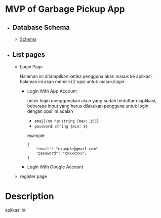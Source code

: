# MVP of Garbage Pickup App

- ## Database Schema
    - [Schema](https://dbdiagram.io/embed/649fab0202bd1c4a5e55430f)

- ## List pages
    - Login Page

        Halaman ini ditampilkan ketika pengguna akan masuk ke aplikasi, halaman ini akan memiliki 2 opsi untuk masuk/login :
        - Login With App Account
        
            untuk login menggunakan akun yang sudah terdaftar diaplikasi, beberapa input yang harus dilakukan pengguna untuk login dengan opsi ini adalah
            - `email/no hp`: `string {max: 255}`
            - `password`: `string {min: 8}`

            example
            ```jsonc
            {
                "email": "example@gmail.com",
                "password": "xxxxxxxx", 
            }
            ```

        - Login With Google Account

	- register page

# Description
aplikasi ini 
